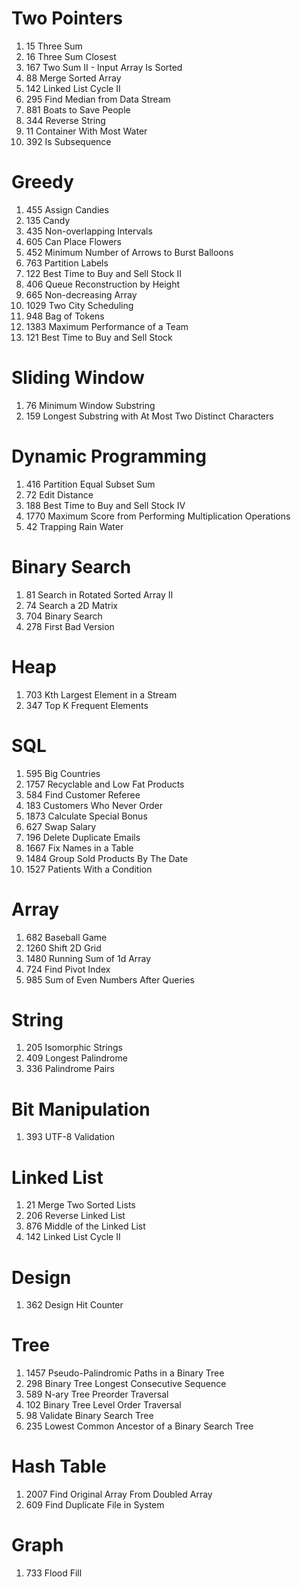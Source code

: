 # Two Pointers
1. 15 Three Sum
2. 16 Three Sum Closest
3. 167 Two Sum II - Input Array Is Sorted
4. 88	Merge Sorted Array
5. 142 Linked List Cycle II
6. 295 Find Median from Data Stream
7. 881 Boats to Save People
8. 344 Reverse String
9. 11 Container With Most Water
10. 392 Is Subsequence
# Greedy
1. 455 Assign Candies
2. 135 Candy
3. 435 Non-overlapping Intervals
4. 605 Can Place Flowers
5. 452 Minimum Number of Arrows to Burst Balloons
6. 763 Partition Labels
7. 122 Best Time to Buy and Sell Stock II
8. 406 Queue Reconstruction by Height
9. 665 Non-decreasing Array
10. 1029 Two City Scheduling
11. 948 Bag of Tokens
12. 1383 Maximum Performance of a Team
13. 121 Best Time to Buy and Sell Stock
# Sliding Window
1. 76	Minimum Window Substring
2. 159 Longest Substring with At Most Two Distinct Characters
# Dynamic Programming
1. 416 Partition Equal Subset Sum
2. 72 Edit Distance
3. 188 Best Time to Buy and Sell Stock IV
4. 1770 Maximum Score from Performing Multiplication Operations
5. 42 Trapping Rain Water
# Binary Search
1. 81 Search in Rotated Sorted Array II
2. 74 Search a 2D Matrix
3. 704 Binary Search
4. 278 First Bad Version
# Heap
1. 703 Kth Largest Element in a Stream
2. 347 Top K Frequent Elements
# SQL
1. 595 Big Countries
2. 1757 Recyclable and Low Fat Products
3. 584 Find Customer Referee
4. 183 Customers Who Never Order
5. 1873 Calculate Special Bonus
6. 627 Swap Salary
7. 196 Delete Duplicate Emails
8. 1667 Fix Names in a Table
9. 1484 Group Sold Products By The Date
10. 1527 Patients With a Condition
# Array
1. 682 Baseball Game
2. 1260 Shift 2D Grid
3. 1480 Running Sum of 1d Array
4. 724 Find Pivot Index
5. 985 Sum of Even Numbers After Queries
# String
1. 205 Isomorphic Strings
2. 409 Longest Palindrome
3. 336 Palindrome Pairs
# Bit Manipulation
1. 393 UTF-8 Validation
# Linked List
1. 21 Merge Two Sorted Lists
2. 206 Reverse Linked List
3. 876 Middle of the Linked List
4. 142 Linked List Cycle II
# Design
1. 362 Design Hit Counter
# Tree
1. 1457 Pseudo-Palindromic Paths in a Binary Tree
2. 298 Binary Tree Longest Consecutive Sequence
3. 589 N-ary Tree Preorder Traversal
4. 102 Binary Tree Level Order Traversal
5. 98 Validate Binary Search Tree
6. 235 Lowest Common Ancestor of a Binary Search Tree
# Hash Table
1. 2007 Find Original Array From Doubled Array
2. 609 Find Duplicate File in System
# Graph
1. 733 Flood Fill
